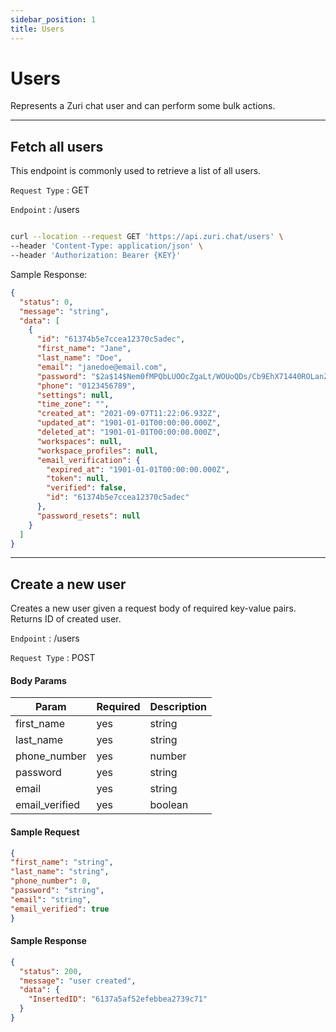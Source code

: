 ```yaml
---
sidebar_position: 1
title: Users
---
```


# Users

Represents a Zuri chat user and can perform some bulk actions.

--------------------------------------------

## Fetch all users

This endpoint is commonly used to retrieve a list of all users.

`Request Type` : GET

`Endpoint` :  /users

```bash

curl --location --request GET 'https://api.zuri.chat/users' \
--header 'Content-Type: application/json' \
--header 'Authorization: Bearer {KEY}'
```

Sample Response:

```json
{
  "status": 0,
  "message": "string",
  "data": [
    {
      "id": "61374b5e7ccea12370c5adec",
      "first_name": "Jane",
      "last_name": "Doe",
      "email": "janedoe@email.com",
      "password": "$2a$14$Nem0fMPQbLUOOcZgaLt/WOUoQDs/Cb9EhX71440ROLanZAom0Da5G",
      "phone": "0123456789",
      "settings": null,
      "time_zone": "",
      "created_at": "2021-09-07T11:22:06.932Z",
      "updated_at": "1901-01-01T00:00:00.000Z",
      "deleted_at": "1901-01-01T00:00:00.000Z",
      "workspaces": null,
      "workspace_profiles": null,
      "email_verification": {
        "expired_at": "1901-01-01T00:00:00.000Z",
        "token": null,
        "verified": false,
        "id": "61374b5e7ccea12370c5adec"
      },
      "password_resets": null
    }
  ]
}
```

--------------------------------------------
## Create a new user

Creates a new user given a request body of required key-value pairs. Returns ID of created user.

`Endpoint` : /users

`Request Type` : POST

#### Body Params

Param | Required | Description
---------|----------|---------
 first_name | yes | string
last_name | yes | string 
phone_number | yes | number
password | yes | string
email | yes | string
email_verified | yes | boolean

#### Sample Request
```json
{
"first_name": "string",
"last_name": "string",
"phone_number": 0,
"password": "string",
"email": "string",
"email_verified": true
}
```

#### Sample Response

```json
{
  "status": 200,
  "message": "user created",
  "data": {
    "InsertedID": "6137a5af52efebbea2739c71"
  }
}
```